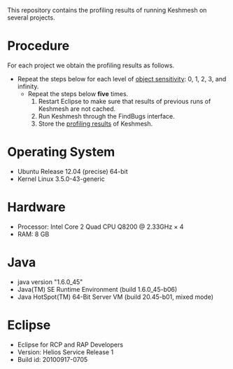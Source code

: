 This repository contains the profiling results of running Keshmesh on several
projects.

# Procedure

For each project we obtain the profiling results as follows.

- Repeat the steps below for each level of [object sensitivity](https://github.com/reprogrammer/keshmesh/wiki/Configuring-Keshmesh): 0, 1, 2, 3, and infinity.
  - Repeat the steps below **five** times.
    1. Restart Eclipse to make sure that results of previous runs of Keshmesh are not cached.
    1. Run Keshmesh through the FindBugs interface.
    1. Store the [profiling
    results](https://github.com/reprogrammer/keshmesh/wiki/Profiling-Keshmesh) of
    Keshmesh.

# Operating System

- Ubuntu Release 12.04 (precise) 64-bit
- Kernel Linux 3.5.0-43-generic

# Hardware

- Processor: Intel Core 2 Quad CPU Q8200 @ 2.33GHz × 4 
- RAM: 8 GB

# Java

- java version "1.6.0_45"
- Java(TM) SE Runtime Environment (build 1.6.0_45-b06)
- Java HotSpot(TM) 64-Bit Server VM (build 20.45-b01, mixed mode)

# Eclipse

- Eclipse for RCP and RAP Developers
- Version: Helios Service Release 1
- Build id: 20100917-0705

